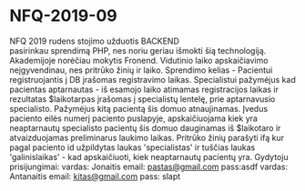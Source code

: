 # NFQ-2019-09
NFQ 2019 rudens stojimo užduotis BACKEND               
pasirinkau sprendimą PHP, nes noriu geriau išmokti šią technologiją. Akademijoje norėčiau mokytis Fronend.
Vidutinio laiko apskaičiavimo neįgyvendinau, nes pritrūko žinių ir laiko. Sprendimo kelias - Pacientui registruojantis į DB įrašomas registravimo laikas. Specialistui pažymėjus kad pacientas aptarnautas - iš esamojo laiko atimamas registracijos laikas ir rezultatas $laikotarpas įrašomas į specialistų lentelę, prie aptarnavusio specialisto. Pažymėjus kitą pacientą šis domuo atnaujinamas. Įvedus paciento eilės numerį paciento puslapyje, apskaičiuojama kiek yra neaptarnautų specialisto pacientų šis domuo dauginamas iš $laikotaro ir atvaizduojamas preliminarus laukimo laikas. Pritrūko žinių parašyti ifą kur pagal paciento id užpildytas laukas 'specialistas' ir tuščias laukas 'galinislaikas' - kad apskaičiuoti, kiek neaptarnautų pacientų yra.
Gydytoju prisijungimai:
vardas: Jonaitis email: pastas@gmail.com  pass:asdf
vardas: Antanaitis email: kitas@gmail.com pass: slapt
